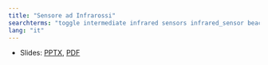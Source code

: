 ```yaml
---
title: "Sensore ad Infrarossi"
searchterms: "toggle intermediate infrared sensors infrared_sensor beacon remote remote_control"
lang: "it"
---
```

 <ul>
 <li class="ng-binding">Slides:
 <a href="translations/en-us/intermediate/Sensore ad Infrarossi.pptx">PPTX</a>,
 <a href="translations/en-us/intermediate/Sensore ad Infrarossi.pdf">PDF</a>
 </li>
 </ul>
